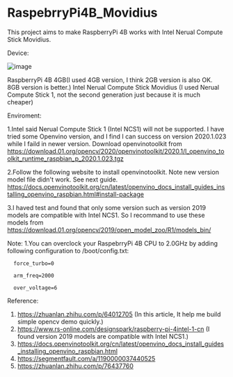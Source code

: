 # RaspebrryPi4B_Movidius

This project aims to make RaspberryPi 4B works with Intel Nerual Compute Stick Movidius.

Device:

![image](https://github.com/superyxm/RaspebrryPi4B_Movidius/blob/main/mydevice.jpg)

RaspberryPi 4B 4GB(I used 4GB version, I think 2GB version is also OK. 8GB version is better.)
Intel Nerual Compute Stick Movidius (I used Nerual Compute Stick 1, not the second generation just because it is much cheaper)

Enviroment:

1.Intel said Nerual Compute Stick 1 (Intel NCS1) will not be supported. I have tried some Openvino version, and I find I can success on version 2020.1.023 while I faild in newer version. Download openvinotoolkit from
  https://download.01.org/opencv/2020/openvinotoolkit/2020.1/l_openvino_toolkit_runtime_raspbian_p_2020.1.023.tgz

2.Follow the following website to install openvinotoolkit. Note new version model file didn't work. See next guide.
  https://docs.openvinotoolkit.org/cn/latest/openvino_docs_install_guides_installing_openvino_raspbian.html#install-package
  
3.I haved test and found that only some version such as version 2019 models are compatible with Intel NCS1. So I recommand to use these models from
  https://download.01.org/opencv/2019/open_model_zoo/R1/models_bin/
  
Note:
1.You can overclock your RaspebrryPi 4B CPU to 2.0GHz by adding following configuration to  /boot/config.txt:
```
  force_turbo=0
  
  arm_freq=2000
  
  over_voltage=6
```
  
Reference:
1. https://zhuanlan.zhihu.com/p/64012705 (In this article, It help me build simple opencv demo quickly.)
2. https://www.rs-online.com/designspark/raspberry-pi-4intel-1-cn (I found version 2019 models are compatible with Intel NCS1.)
3. https://docs.openvinotoolkit.org/cn/latest/openvino_docs_install_guides_installing_openvino_raspbian.html
4. https://segmentfault.com/a/1190000037440525
5. https://zhuanlan.zhihu.com/p/76437760
